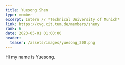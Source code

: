 ```yaml
---
title: Yuesong Shen
type: member
excerpt: Intern // *Technical University of Munich*
link: https://cvg.cit.tum.de/members/sheny
rank: 6
date: 2023-05-01 01:00:00
header:
  teaser: /assets/images/yuesong_200.png
---
```


Hi my name is Yuesong.
